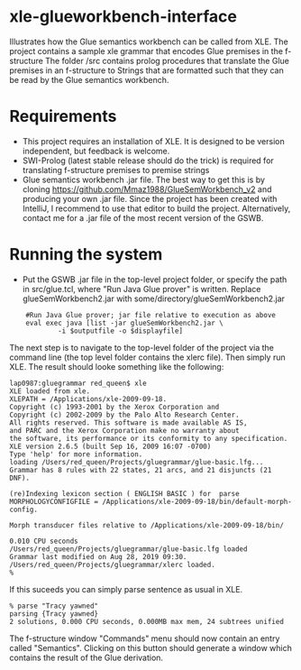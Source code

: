 # xle-glueworkbench-interface
Illustrates how the Glue semantics workbench can be called from XLE. 
The project contains a sample xle grammar that encodes Glue premises in the f-structure
The folder /src contains prolog procedures that translate the Glue premises in an f-structure to Strings
that are formatted such that they can be read by the Glue semantics workbench. 

# Requirements
- This project requires an installation of XLE. It is designed to be version independent, but feedback is welcome.
- SWI-Prolog (latest stable release should do the trick) is required for translating f-structure premises to premise strings
- Glue semantics workbench .jar file. The best way to get this is by cloning https://github.com/Mmaz1988/GlueSemWorkbench_v2 and 
producing your own .jar file. Since the project has been created with IntelliJ, I recommend to use that editor to build the project.
Alternatively, contact me for a .jar file of the most recent version of the GSWB.

# Running the system
- Put the GSWB .jar file in the top-level project folder, or specify the path in src/glue.tcl, where "Run Java Glue prover" is written.
Replace glueSemWorkbench2.jar with some/directory/glueSemWorkbench2.jar 

```
	#Run Java Glue prover; jar file relative to execution as above 
	eval exec java [list -jar glueSemWorkbench2.jar \
			-i $outputfile -o $displayfile]
```

The next step is to navigate to the top-level folder of the project via the command line (the top level folder contains the xlerc file). 
Then simply run XLE. The result should looke something like the following: 

```
lap0987:gluegrammar red_queen$ xle
XLE loaded from xle.
XLEPATH = /Applications/xle-2009-09-18.
Copyright (c) 1993-2001 by the Xerox Corporation and
Copyright (c) 2002-2009 by the Palo Alto Research Center.
All rights reserved. This software is made available AS IS,
and PARC and the Xerox Corporation make no warranty about
the software, its performance or its conformity to any specification.
XLE version 2.6.5 (built Sep 16, 2009 16:07 -0700)
Type 'help' for more information.
loading /Users/red_queen/Projects/gluegrammar/glue-basic.lfg...
Grammar has 8 rules with 22 states, 21 arcs, and 21 disjuncts (21 DNF).

(re)Indexing lexicon section ( ENGLISH BASIC ) for  parse 
MORPHOLOGYCONFIGFILE = /Applications/xle-2009-09-18/bin/default-morph-config.

Morph transducer files relative to /Applications/xle-2009-09-18/bin/

0.010 CPU seconds
/Users/red_queen/Projects/gluegrammar/glue-basic.lfg loaded
Grammar last modified on Aug 28, 2019 09:30.
/Users/red_queen/Projects/gluegrammar/xlerc loaded.
% 
```
If this suceeds you can simply parse sentence as usual in XLE.

```
% parse "Tracy yawned"
parsing {Tracy yawned}
2 solutions, 0.000 CPU seconds, 0.000MB max mem, 24 subtrees unified
```
The f-structure window "Commands" menu should now contain an entry called "Semantics". Clicking on this button should generate a window which contains the result of the Glue derivation. 




